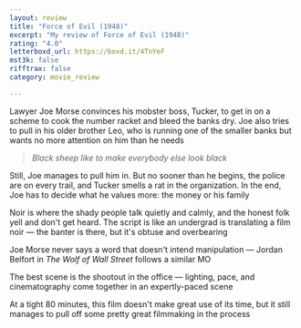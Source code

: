 ```yaml
---
layout: review
title: "Force of Evil (1948)"
excerpt: "My review of Force of Evil (1948)"
rating: "4.0"
letterboxd_url: https://boxd.it/4TnYeF
mst3k: false
rifftrax: false
category: movie_review

---
```


Lawyer Joe Morse convinces his mobster boss, Tucker, to get in on a scheme to cook the number racket and bleed the banks dry. Joe also tries to pull in his older brother Leo, who is running one of the smaller banks but wants no more attention on him than he needs<blockquote><i>Black sheep like to make everybody else look black</i></blockquote>
Still, Joe manages to pull him in. But no sooner than he begins, the police are on every trail, and Tucker smells a rat in the organization. In the end, Joe has to decide what he values more: the money or his family

Noir is where the shady people talk quietly and calmly, and the honest folk yell and don't get heard. The script is like an undergrad is translating a film noir — the banter is there, but it's obtuse and overbearing

Joe Morse never says a word that doesn't intend manipulation — Jordan Belfort in <i>The Wolf of Wall Street</i> follows a similar MO

The best scene is the shootout in the office — lighting, pace, and cinematography come together in an expertly-paced scene

At a tight 80 minutes, this film doesn't make great use of its time, but it still manages to pull off some pretty great filmmaking in the process